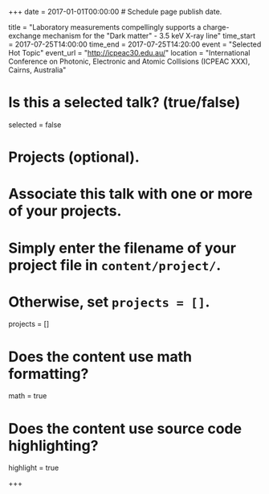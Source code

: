 +++
date = 2017-01-01T00:00:00  # Schedule page publish date.

title = "Laboratory measurements compellingly supports a charge-exchange mechanism for the "Dark matter" - 3.5 keV X-ray line"
time_start = 2017-07-25T14:00:00
time_end = 2017-07-25T14:20:00
event = "Selected Hot Topic"
event_url = "http://icpeac30.edu.au/"
location = "International Conference on Photonic, Electronic and Atomic Collisions (ICPEAC XXX), Cairns, Australia"

# Is this a selected talk? (true/false)
selected = false

# Projects (optional).
#   Associate this talk with one or more of your projects.
#   Simply enter the filename of your project file in `content/project/`.
#   Otherwise, set `projects = []`.
projects = []

# Does the content use math formatting?
math = true

# Does the content use source code highlighting?
highlight = true

+++